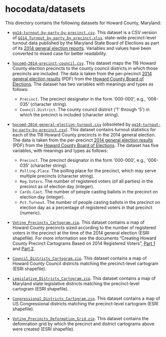 # hocodata/datasets

This directory contains the following datasets for Howard County,
Maryland:

* [`gg14-turnout-by-party-by-precinct.csv`][]. This dataset is a CSV
  version of [`GG14_Turnout_by_party_by_precinct.xlsx`][], state-wide
  precinct-level turnout data published by the Maryland State Board of
  Elections as part of its [2014 general election reports][ge2014].
  Variables and values have been converted to mixed case for better
  readability.
* [`hocomd-2014-precinct-council.csv`][]. This dataset maps the 118
  Howard County election precincts to the county council districts in
  which those precincts are included. The data is taken from the
  per-precinct [2014 general election results][] (PDF) from the
  [Howard County Board of Elections][]. The dataset has two variables
  with meanings and types as follows:
  - `Precinct`. The precinct designator in the form '000-000', e.g.,
     '006-035' (character string).
  - `Council.District`. The county council district ('1' through '5')
     in which the precinct is included (character string).

* [`hocomd-2014-general-election-turnout.csv`][] (obsoleted by
  [`gg14-turnout-by-party-by-precinct.csv`][]).  This dataset contains
  turnout statistics for each of the 118 Howard County precincts in
  the 2014 general election. The data is taken from the per-precinct
  [2014 general election results][] (PDF) from the [Howard County
  Board of Elections][]. The dataset has five variables, with meanings
  and types as follows:
  - `Precinct`. The precinct designator in the form '000-000', e.g.,
    '006-035' (character string).
  - `Polling.Place`. The polling place for the precinct, which may
     serve multiple precincts (character string).
  - `Reg.Voters`. The number of registered voters (of all parties) in
    the precinct as of election day (integer).
  - `Cards.Cast`. The number of people casting ballots in the precinct
    on election day (integer).
  - `Pct.Turnout`. The number of people casting ballots in the
    precinct on election day as a percentage of registered voters in
    that precinct (numeric).
* [`Voting_Precincts_Cartogram.zip`][]. This dataset contains a map of
  Howard County precincts sized according to the number of registered
  voters in the precinct at the time of the 2014 general election
  (ESRI shapefile). For more information see the documents “Creating
  Howard County Precinct Cartograms Based on 2014 Registered Voters”,
  [Part 1][cg1] and [Part 2][cg2].
* [`Council_Districts_Cartogram.zip`][]. This dataset contains a map
  of Howard County Council districts matching the precinct-level
  cartogram (ESRI shapefile).
* [`Legislative_Districts_Cartogram.zip`][]. This dataset contains a
  map of Maryland state legislative districts matching the
  precinct-level cartogram (ESRI shapefile).
* [`Congressional_Districts_Cartogram.zip`][]. This dataset contains a
  map of US Congressional districts matching the precinct-level
  cartogram (ESRI shapefile).
* [`Voting_Precincts_Deformation_Grid.zip`][]. This dataset contains
  the defomration grid by which the precinct and district cartograms
  above were created (ESRI shapefile).

[`gg14-turnout-by-party-by-precinct.csv`]: https://raw.githubusercontent.com/frankhecker/hocodata/master/datasets/gg14-turnout-by-party-by-precinct.csv
[`GG14_Turnout_by_party_by_precinct.xlsx`]: http://www.elections.state.md.us/elections/2014/turnout/general/GG14_Turnout_by_party_by_precinct.xlsx
[ge2014]: http://www.elections.state.md.us/elections/2014/
[`hocomd-2014-precinct-council.csv`]: https://raw.githubusercontent.com/frankhecker/hocodata/master/datasets/hocomd-2014-precinct-council.csv
[`hocomd-2014-general-election-turnout.csv`]: https://raw.githubusercontent.com/frankhecker/hocodata/master/datasets/hocomd-2014-general-election-turnout-by-precinct.csv
[2014 general election results]: http://www.howardcountymd.gov/WorkArea/linkit.aspx?LinkIdentifier=id&ItemID=6442477038&libID=6442477030
[Howard County Board of Elections]: http://www.howardcountymd.gov/Departments.aspx?id=4294968268
[`Voting_Precincts_Cartogram.zip`]: https://raw.githubusercontent.com/frankhecker/hocodata/master/datasets/Voting_Precincts_Cartogram.zip
[cg1]: http://rpubs.com/frankhecker/63528
[cg2]: http://rpubs.com/frankhecker/63529
[`Council_Districts_Cartogram.zip`]: https://raw.githubusercontent.com/frankhecker/hocodata/master/datasets/Council_Districts_Cartogram.zip
[`Legislative_Districts_Cartogram.zip`]: https://raw.githubusercontent.com/frankhecker/hocodata/master/datasets/Legislative_Districts_Cartogram.zip
[`Congressional_Districts_Cartogram.zip`]: https://raw.githubusercontent.com/frankhecker/hocodata/master/datasets/Congressional_Districts_Cartogram.zip
[`Voting_Precincts_Deformation_Grid.zip`]: https://raw.githubusercontent.com/frankhecker/hocodata/master/datasets/Voting_Precincts_Deformation_Grid.zip